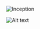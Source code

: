 ![Inception](https://img.shields.io/badge/Inception-blue?style=for-the-badge)

![Alt text](https://github.com/ylamkhan/inception/raw/main/images/Untitled%20Diagram.drawio.png)

